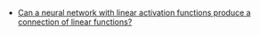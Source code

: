 - [Can a neural network with linear activation functions produce a connection of linear functions?](https://ai.stackexchange.com/questions/3753/can-a-neural-network-with-linear-activation-functions-produce-a-connection-of-li)
